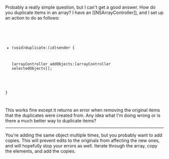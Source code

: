 Probably a really simple question, but I can't get a good answer. How do you duplicate items in an array? I have an [[NSArrayController]], and I set up an action to do as follows:

<code>

- (void)duplicate:(id)sender {

	[arrayController addObjects:[arrayController selectedObjects]];

}

</code>

This works fine except it returns an error when removing the original items that the duplicates were created from. Any idea what I'm doing wrong or is there a much better way to duplicate items?

----

You're adding the same object multiple times, but you probably want to add copies. This will prevent edits to the originals from affecting the new ones, and will hopefully stop your errors as well. Iterate through the array, copy the elements, and add the copies.
